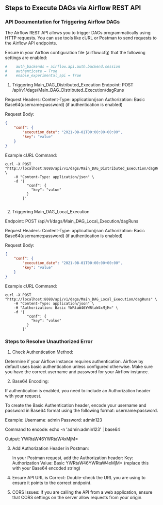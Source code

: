 

## Steps to Execute DAGs via Airflow REST API

### API Documentation for Triggering Airflow DAGs

The Airflow REST API allows you to trigger DAGs programmatically using HTTP requests. You can use tools like cURL or Postman to send requests to the Airflow API endpoints.

Ensure in your Airflow configuration file (airflow.cfg) that the following settings are enabled:
```python
#    auth_backends = airflow.api.auth.backend.session
#    authenticate = True
#    enable_experimental_api = True
```

1. Triggering Main_DAG_Distributed_Execution
Endpoint: POST /api/v1/dags/Main_DAG_Distributed_Execution/dagRuns

Request Headers:
Content-Type: application/json 
Authorization: Basic Base64(username:password) (if authentication is enabled)

Request Body:
```json
{
    "conf": {
        "execution_date": "2021-08-01T00:00:00+00:00",
        "key": "value"
    }
}
```

Example cURL Command:
```shell
curl -X POST "http://localhost:8080/api/v1/dags/Main_DAG_Distributed_Execution/dagRuns" \
    -H "Content-Type: application/json" \
    -d '{
          "conf": {
            "key": "value"
          }
        }'


```

2. Triggering Main_DAG_Local_Execution

Endpoint: POST /api/v1/dags/Main_DAG_Local_Execution/dagRuns

Request Headers:
Content-Type: application/json 
Authorization: Basic Base64(username:password) (if authentication is enabled)

Request Body:
```json
{
    "conf": {
        "execution_date": "2021-08-01T00:00:00+00:00",
        "key": "value"
    }
}
```

Example cURL Command:
```shell
curl -X POST "http://localhost:8080/api/v1/dags/Main_DAG_Local_Execution/dagRuns" \
    -H "Content-Type: application/json" \
    -H "Authorization: Basic YWRtaW46YWRtaW4xMjM=" \
    -d '{
          "conf": {
            "key": "value"
          }
        }'

```

### Steps to Resolve Unauthorized Error

1. Check Authentication Method:

Determine if your Airflow instance requires authentication. Airflow by default uses basic authentication unless configured otherwise.
Make sure you have the correct username and password for your Airflow instance.

2. Base64 Encoding:

If authentication is enabled, you need to include an Authorization header with your request.

To create the Basic Authentication header, encode your username and password in Base64 format using the following format: username:password.

Example:
Username: admin
Password: admin123

Command to encode: echo -n 'admin:admin123' | base64

Output: YWRtaW46YWRtaW4xMjM=

3. Add Authorization Header in Postman:

    In your Postman request, add the Authorization header:
    Key: Authorization
    Value: Basic YWRtaW46YWRtaW4xMjM= (replace this with your Base64 encoded string) 
4. Ensure API URL is Correct:
 Double-check the URL you are using to ensure it points to the correct endpoint.

5. CORS Issues:
If you are calling the API from a web application, ensure that CORS settings on the server allow requests from your origin.
 
